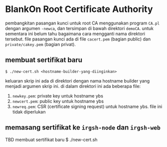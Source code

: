 # BlankOn Root Certificate Authority

pembangkitan pasangan kunci untuk root CA menggunakan program `CA.pl` dengan argumen
`-newca`, dan tersimpan di bawah direktori `demoCA`. untuk sementara ini belum tahu 
bagaimana cara mengganti nama direktori tersebut. file pasangan kunci ada di file 
`cacert.pem` (bagian public) dan `private/cakey.pem` (bagian privat). 


## membuat sertifikat baru

    $ ./new-cert.sh <hostname-builder-yang-diinginkan>

keluaran skrip ini ada di direktori dengan nama hostname builder yang menjadi
argumen skrip ini. di dalam direktori ini ada beberapa file:

1. `newkey.pem`: private key untuk hostname ybs
1. `newcert.pem`: public key untuk hostname ybs
1. `newreq.pem`: CSR (certificate signing request) untuk hostname ybs.
file ini tidak diperlukan

## memasang sertifikat ke `irgsh-node` dan `irgsh-web`

TBD
membuat sertifikat baru
$ ./new-cert.sh <common-name-yang-diinginkan>


